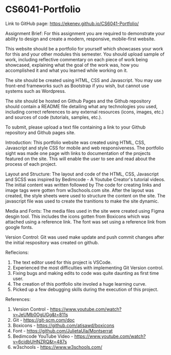 # CS6041-Portfolio
Link to GitHub page: https://ekenev.github.io/CS6041-Portfolio/

Assignment Brief:
For this assignment you are required to demonstrate your ability to design and create a modern, responsive, mobile-first website.

This website should be a portfolio for yourself which showcases your work for this and your other modules this semester. You should upload sample of work, including reflective commentary on each piece of work being showcased, explaining what the goal of the work was, how you accomplished it and what you learned while working on it.

The site should be created using HTML, CSS and Javascript. You may use front-end frameworks such as Bootstrap if you wish, but cannot use systems such as Wordpress.

The site should be hosted on Github Pages and the Github repository should contain a README file detailing what any technologies you used, including correct references to any external resources (icons, images, etc.) and sources of code (tutorials, samples, etc.).

To submit, please upload a text file containing a link to your Github repository and Github pages site.

Introduction:
This portfolio website was created using HTML, CSS, Javascript and style CSS for mobile and web responsiveness.
The portfolio sight was made one page with links to documentation of the projects featured on the site. This will enable the user to see and read about the process of each project. 

Layout and Structure:
The layout and code of the HTML, CSS, Javascript and SCSS was inspired by Bedimcode - A Youtube Creator's tutorial videos. The initial content was written followed by The code for creating links and image tags were gotten from w3schools.com site. After the layout was created, the style sheets were used to structure the content on the site. The javascript file was used to create the tranitions to make the site dynamic.  

Media and Fonts:
The media files used in the site were created using Figma desgin tool. This includes the icons gotten from Boxicons which was attached using a reference link. The font was set using a reference link from google fonts. 

Version Control: 
Git was used make update and push commit changes after the initial respository was created on github. 

Reflecions:
1. The text editor used for this project is VSCode.
2. Experienced the most difficulties with implementing Git Version control. 
3. Fixing bugs and making edits to code was quite daunting as first time user.
4. The creation of this portfolio site involed a huge learning curve. 
5. Picked up a few debugging skills during the execution of this project. 

References: 
1. Version Control - https://www.youtube.com/watch?v=JeUMb0OgUGg&t=811s 
2. Git - https://git-scm.com/doc 
3. Boxicons - https://github.com/atisawd/boxicons
4. Font - https://github.com/JulietaUla/Montserrat 
5. Bedimcode YouTube Video - https://www.youtube.com/watch?v=6cidbUHNZRQ&t=487s 
6. w3schools - https://www.w3schools.com/ 